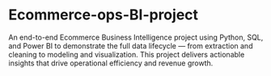 # Ecommerce-ops-BI-project
An end-to-end Ecommerce Business Intelligence project using Python, SQL, and Power BI to demonstrate the full data lifecycle — from extraction and cleaning to modeling and visualization. This project delivers actionable insights that drive operational efficiency and revenue growth.
